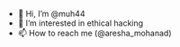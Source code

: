 - 👋 Hi, I’m @muh44
- 👀 I’m interested in ethical hacking 
- 📫 How to reach me (@aresha_mohanad) 

<!---
muh44/muh44 is a ✨ special ✨ repository because its `README.md` (this file) appears on your GitHub profile.
You can click the Preview link to take a look at your changes.
--->
